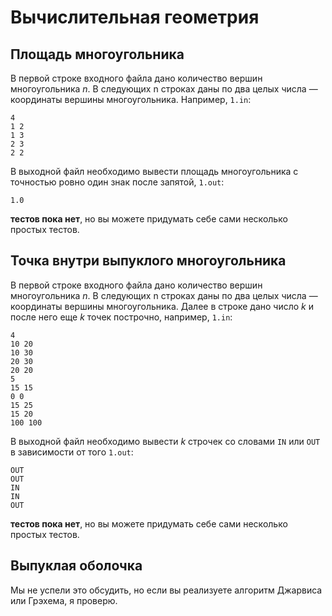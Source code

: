 # Вычислительная геометрия

## Площадь многоугольника

В первой строке входного файла дано количество вершин многоугольника $n$. В следующих n строках даны по два целых числа — координаты вершины многоугольника. Например, `1.in`:

```
4
1 2
1 3
2 3
2 2
```

В выходной файл необходимо вывести площадь многоугольника с точностью ровно один
знак после запятой, `1.out`:

```
1.0
```

**тестов пока нет**, но вы можете придумать себе сами несколько простых тестов.

## Точка внутри выпуклого многоугольника

В первой строке входного файла дано количество вершин многоугольника $n$. В следующих n строках даны по два целых числа — координаты вершины многоугольника.
Далее в строке дано число $k$ и после него еще $k$ точек построчно, например, `1.in`:

```
4
10 20
10 30
20 30
20 20
5
15 15
0 0
15 25
15 20
100 100
```

В выходной файл необходимо вывести $k$ строчек со словами `IN` или `OUT` в зависимости от того `1.out`:

```
OUT
OUT
IN
IN
OUT
```

**тестов пока нет**, но вы можете придумать себе сами несколько простых тестов.

## Выпуклая оболочка

Мы не успели это обсудить, но если вы реализуете алгоритм Джарвиса или Грэхема, я проверю.
